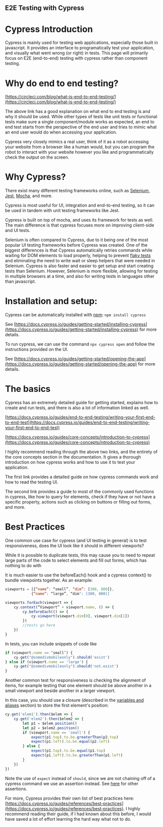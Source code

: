## E2E Testing with Cypress

# Cypress Introduction

Cypress is mainly used for testing web applications, especially those built in javascript. It provides an interface to programatically test your application, and visually what went wrong (or right) in tests. This page will primarily focus on E2E (end-to-end) testing with cypress rather than component testing.
  
# Why do end to end testing?  
  
[https://circleci.com/blog/what-is-end-to-end-testing/](https://circleci.com/blog/what-is-end-to-end-testing/)

The above link has a good explanation on what end to end testing is and why it should be used. While other types of tests like unit tests or functional tests make sure a single component/module works as expected, an end to end test starts from the perspective of the end user and tries to mimic what an end user would do when accessing your application. 

Cypress very closely mimics a real user, think of it as a robot accessing your website from a browser like a human would, but you can program the robot to interact with your website however you like and programmatically check the output on the screen.

# Why Cypress?

There exist many different testing frameworks online, such as [Selenium](https://www.selenium.dev/), [Jest](https://jestjs.io/), [Mocha](https://mochajs.org/), and more. 

Cypress is most useful for UI, integration and end-to-end testing, so it can be used in tandem with unit testing frameworks like Jest. 

Cypress is built on top of mocha, and uses its framework for tests as well. The main difference is that cypress focuses more on improving client-side and UI tests. 

Selenium is often compared to Cypress, due to it being one of the most popular UI testing frameworks before Cypress was created. One of the biggest differences is that Cypress automatically retries commands while waiting for DOM elements to load properly, helping to prevent [flaky tests](https://www.jetbrains.com/teamcity/ci-cd-guide/concepts/flaky-tests/) and eliminating the need to write wait or sleep helpers that were needed in Selenium. Cypress is also faster and easier to get setup and start creating tests than Selenium. However, Selenium is more flexible, allowing for testing in multiple browsers at a time, and also for writing tests in languages other than javascript. 

# Installation and setup:  
  
Cypress can be automatically installed with [npm](https://www.npmjs.com/): `npm install cypress`

See [https://docs.cypress.io/guides/getting-started/installing-cypress](https://docs.cypress.io/guides/getting-started/installing-cypress) for more details.

To run cypress, we can use the command `npx cypress open` and follow the instructions provided on the UI. 
  
See [https://docs.cypress.io/guides/getting-started/opening-the-app](https://docs.cypress.io/guides/getting-started/opening-the-app) for more details.

# The basics

Cypress has an extremely detailed guide for getting started, explains how to create and run tests, and there is also a lot of information linked as well.

[https://docs.cypress.io/guides/end-to-end-testing/writing-your-first-end-to-end-test](https://docs.cypress.io/guides/end-to-end-testing/writing-your-first-end-to-end-test)

[https://docs.cypress.io/guides/core-concepts/introduction-to-cypress](https://docs.cypress.io/guides/core-concepts/introduction-to-cypress)

I highly recommend reading through the above two links, and the entirety of the core concepts section in the documentation. It gives a thorough introduction on how cypress works and how to use it to test your application.

The first link provides a detailed guide on how cypress commands work and how to read the testing UI. 

The second link provides a guide to most of the commonly used functions in cypress, like how to query for elements, check if they have or not have a specific property, actions such as clicking on buttons or filling out forms, and more. 

# Best Practices

One common use case for cypress (and UI testing in general) is to test responsiveness, does the UI look like it should in different viewports?

While it is possible to duplicate tests, this may cause you to need to repeat large parts of the code to select elements and fill out forms, which has nothing to do with 

It is much easier to use the beforeEach() hook and a cypress context() to bundle viewpoints together. As an example: 
  
```javascript
viewports = [{“name”: “small”, “dim”: [300, 800]}, 
			{“name”: “large”, “dim": [300, 800]]

viewports.forEach(viewport => {
	cy.context(“Viewport” + viewport.name, () => {
		cy.beforeEach(() => {  
			cy.viewport(viewport.dim[0], viewport.dim[1])  
		})  
		//tests go here  
	})
}
```
In tests, you can include snippets of code like  
```javascript
if (viewport.name == ‘small’) {  
	cy.get("@somedivmobileonly").should('exist')
} else if (viewport.name == 'large') {
	cy.get("@somedivmobileonly").should('not.exist')
} 
```

Another common test for responsiveness is checking the alignment of items, for example testing that one element should be above another in a small viewport and beside another in a larger viewport. 

In this case, you should use a closure (described in the [variables and aliases](https://docs.cypress.io/guides/core-concepts/variables-and-aliases) section) to store the first element's position: 

```javascript
cy.get('elem1').then($elem => {
	cy.get('elem2').then($elem2 => {
		let p1 = $elem.position()
		let p2 = $elem2.position()
		if (viewport.name == 'small') {
			expect(p1.top).to.be.greaterThan(p2.top)
			expect(p1.left).to.be.equal(p2.left)
		} else {
			expect(p1.top).to.be.equal(p1.top)
			expect(p1.left).to.be.greaterThan(p1.left)
		}
	})
})
```

Note the use of `expect` instead of `should`, since we are not chaining off of a cypress command we use an assertion instead. See [here](https://docs.cypress.io/guides/references/assertions) for other assertions. 

For more, Cypress provides their own list of best practices here: [https://docs.cypress.io/guides/references/best-practices](https://docs.cypress.io/guides/references/best-practices). I highly recommend reading their guide, if I had known about this before, I would have saved a lot of effort learning the hard way what not to do. 
